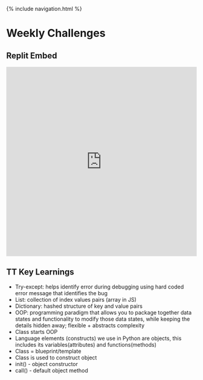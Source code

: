 {% include navigation.html %}

# Weekly Challenges

## Replit Embed
<!-- [Link to Replit](https://replit.com/@arushi10/individual) -->

<iframe frameborder="0" width="100%" height="500px" src="https://replit.com/@arushi10/individual?lite=true"></iframe>

<!-- <iframe frameborder="0" width="100%" height="500px" src="https://replit.com/@arushi10/individual?embed=true"></iframe> -->

## TT Key Learnings
* Try-except: helps identify error during debugging using hard coded error message that identifies the bug
* List: collection of index values pairs (array in JS)
* Dictionary: hashed structure of key and value pairs
* OOP: programming paradigm that allows you to package together data states and functionality to modify those data states, while keeping the details hidden away; flexible + abstracts complexity
* Class starts OOP
* Language elements (constructs) we use in Python are objects, this includes its variables(attributes) and functions(methods)
* Class = blueprint/template
* Class is used to construct object
* init() - object constructor
* call() - default object method
